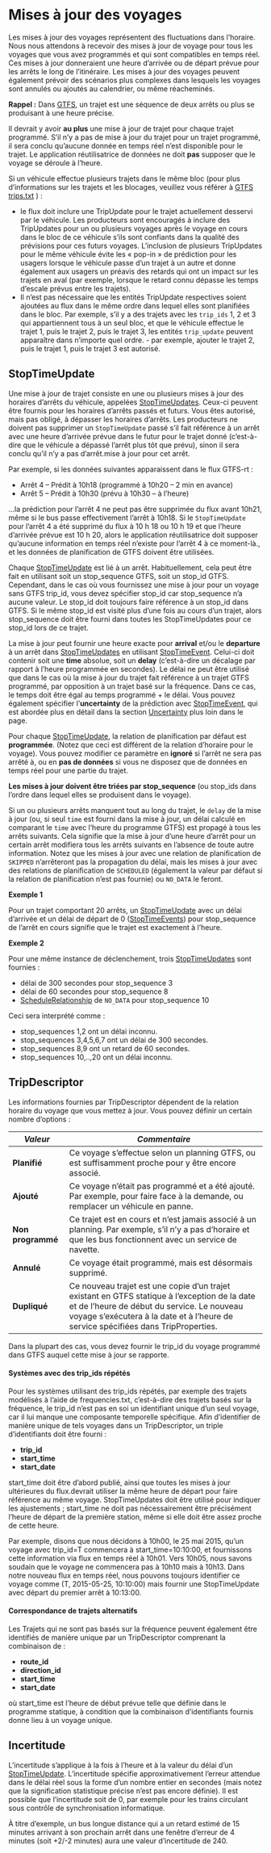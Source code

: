 # Mises à jour des voyages 
 
 Les mises à jour des voyages représentent des fluctuations dans l’horaire. Nous nous attendons à recevoir des mises à jour de voyage pour tous les voyages que vous avez programmés et qui sont compatibles en temps réel. Ces mises à jour donneraient une heure d’arrivée ou de départ prévue pour les arrêts le long de l’itinéraire. Les mises à jour des voyages peuvent également prévoir des scénarios plus complexes dans lesquels les voyages sont annulés ou ajoutés au calendrier, ou même réacheminés. 
 
 **Rappel :** Dans [GTFS](../../../schedule/reference), un trajet est une séquence de deux arrêts ou plus se produisant à une heure précise. 
 
 Il devrait y avoir **au plus** une mise à jour de trajet pour chaque trajet programmé. S’il n’y a pas de mise à jour du trajet pour un trajet programmé, il sera conclu qu’aucune donnée en temps réel n’est disponible pour le trajet. Le application réutilisatrice de données ne doit **pas** supposer que le voyage se déroule à l’heure. 
 
 Si un véhicule effectue plusieurs trajets dans le même bloc (pour plus d’informations sur les trajets et les blocages, veuillez vous référer à [GTFS trips.txt](../../../schedule/reference/#tripstxt) ) : 
 
 * le flux doit inclure une TripUpdate pour le trajet actuellement desservi par le véhicule. Les producteurs sont encouragés à inclure des TripUpdates pour un ou plusieurs voyages après le voyage en cours dans le bloc de ce véhicule s’ils sont confiants dans la qualité des prévisions pour ces futurs voyages. L’inclusion de plusieurs TripUpdates pour le même véhicule évite les « pop-in » de prédiction pour les usagers lorsque le véhicule passe d’un trajet à un autre et donne également aux usagers un préavis des retards qui ont un impact sur les trajets en aval (par exemple, lorsque le retard connu dépasse les temps d’escale prévus entre les trajets). 
 * Il n’est pas nécessaire que les entités TripUpdate respectives soient ajoutées au flux dans le même ordre dans lequel elles sont planifiées dans le bloc. Par exemple, s’il y a des trajets avec les `trip_ids` 1, 2 et 3 qui appartiennent tous à un seul bloc, et que le véhicule effectue le trajet 1, puis le trajet 2, puis le trajet 3, les entités `trip_update` peuvent apparaître dans n’importe quel ordre. - par exemple, ajouter le trajet 2, puis le trajet 1, puis le trajet 3 est autorisé. 
 
## StopTimeUpdate 
 
 Une mise à jour de trajet consiste en une ou plusieurs mises à jour des horaires d’arrêts du véhicule, appelées [StopTimeUpdates](../../reference/#message-stoptimeupdate). Ceux-ci peuvent être fournis pour les horaires d’arrêts passés et futurs. Vous êtes autorisé, mais pas obligé, à dépasser les horaires d’arrêts. Les producteurs ne doivent pas supprimer un `StopTimeUpdate` passé s’il fait référence à un arrêt avec une heure d’arrivée prévue dans le futur pour le trajet donné (c’est-à-dire que le véhicule a dépassé l’arrêt plus tôt que prévu), sinon il sera conclu qu’il n’y a pas d’arrêt.mise à jour pour cet arrêt. 
 
 Par exemple, si les données suivantes apparaissent dans le flux GTFS-rt : 
 
 * Arrêt 4 – Prédit à 10h18 (programmé à 10h20 – 2 min en avance) 
 * Arrêt 5 – Prédit à 10h30 (prévu à 10h30 – à l’heure) 
 
...la prédiction pour l’arrêt 4 ne peut pas être supprimée du flux avant 10h21, même si le bus passe effectivement l’arrêt à 10h18. Si le `StopTimeUpdate` pour l’arrêt 4 a été supprimé du flux à 10 h 18 ou 10 h 19 et que l’heure d’arrivée prévue est 10 h 20, alors le application réutilisatrice doit supposer qu’aucune information en temps réel n’existe pour l’arrêt 4 à ce moment-là., et les données de planification de GTFS doivent être utilisées. 
 
 Chaque [StopTimeUpdate](../../reference/#message-stoptimeupdate) est lié à un arrêt. Habituellement, cela peut être fait en utilisant soit un stop_sequence GTFS, soit un stop_id GTFS. Cependant, dans le cas où vous fournissez une mise à jour pour un voyage sans GTFS trip_id, vous devez spécifier stop_id car stop_sequence n’a aucune valeur. Le stop_id doit toujours faire référence à un stop_id dans GTFS. Si le même stop_id est visité plus d’une fois au cours d’un trajet, alors stop_sequence doit être fourni dans toutes les StopTimeUpdates pour ce stop_id lors de ce trajet. 
 
 La mise à jour peut fournir une heure exacte pour **arrival** et/ou le **departure** à un arrêt dans [StopTimeUpdates](../../reference/#message-stoptimeupdate) en utilisant [StopTimeEvent](../../reference/#message-stoptimeevent). Celui-ci doit contenir soit une **time** absolue, soit un **delay** (c’est-à-dire un décalage par rapport à l’heure programmée en secondes). Le délai ne peut être utilisé que dans le cas où la mise à jour du trajet fait référence à un trajet GTFS programmé, par opposition à un trajet basé sur la fréquence. Dans ce cas, le temps doit être égal au temps programmé + le délai. Vous pouvez également spécifier l’**uncertainty** de la prédiction avec [StopTimeEvent](../../reference/#message-stoptimeevent), qui est abordée plus en détail dans la section [Uncertainty](#uncertainty) plus loin dans le page. 
 
 Pour chaque [StopTimeUpdate](../../reference/#message-stoptimeupdate), la relation de planification par défaut est **programmée**. (Notez que ceci est différent de la relation d’horaire pour le voyage). Vous pouvez modifier ce paramètre en **ignoré** si l’arrêt ne sera pas arrêté à, ou en **pas de données** si vous ne disposez que de données en temps réel pour une partie du trajet. 
 
 **Les mises à jour doivent être triées par stop_sequence** (ou stop_ids dans l’ordre dans lequel elles se produisent dans le voyage). 
 
 Si un ou plusieurs arrêts manquent tout au long du trajet, le `delay` de la mise à jour (ou, si seul `time` est fourni dans la mise à jour, un délai calculé en comparant le `time` avec l’heure du programme GTFS) est propagé à tous les arrêts suivants. Cela signifie que la mise à jour d’une heure d’arrêt pour un certain arrêt modifiera tous les arrêts suivants en l’absence de toute autre information. Notez que les mises à jour avec une relation de planification de `SKIPPED` n’arrêteront pas la propagation du délai, mais les mises à jour avec des relations de planification de `SCHEDULED` (également la valeur par défaut si la relation de planification n’est pas fournie) ou `NO_DATA` le feront. 
 
 **Exemple 1** 
 
 Pour un trajet comportant 20 arrêts, un [StopTimeUpdate](../../reference/#message-stoptimeupdate) avec un délai d’arrivée et un délai de départ de 0 ([StopTimeEvents](../../reference/#message-stoptimeevent)) pour stop_sequence de l’arrêt en cours signifie que le trajet est exactement à l’heure. 
 
 **Exemple 2** 
 
 Pour une même instance de déclenchement, trois [StopTimeUpdates](../../reference/#message-stoptimeupdate) sont fournies : 
 
 * délai de 300 secondes pour stop_sequence 3 
 * délai de 60 secondes pour stop_sequence 8 
 * [ScheduleRelationship](../../reference/#enum-schedulerelationship) de `NO_DATA` pour stop_sequence 10 
 
 Ceci sera interprété comme : 
 
 * stop_sequences 1,2 ont un délai inconnu. 
 * stop_sequences 3,4,5,6,7 ont un délai de 300 secondes. 
 * stop_sequences 8,9 ont un retard de 60 secondes. 
 * stop_sequences 10,..,20 ont un délai inconnu. 
 
## TripDescriptor 
 
 Les informations fournies par TripDescriptor dépendent de la relation horaire du voyage que vous mettez à jour. Vous pouvez définir un certain nombre d’options : 
 
 |_**Valeur**_|_**Commentaire**_| 
 |-----------|-------------| 
 | **Planifié** | Ce voyage s’effectue selon un planning GTFS, ou est suffisamment proche pour y être encore associé. | 
 | **Ajouté** | Ce voyage n’était pas programmé et a été ajouté. Par exemple, pour faire face à la demande, ou remplacer un véhicule en panne. | 
 | **Non programmé** | Ce trajet est en cours et n’est jamais associé à un planning. Par exemple, s’il n’y a pas d’horaire et que les bus fonctionnent avec un service de navette. | 
 | **Annulé** | Ce voyage était programmé, mais est désormais supprimé. | 
 | **Dupliqué** | Ce nouveau trajet est une copie d’un trajet existant en GTFS statique à l’exception de la date et de l’heure de début du service. Le nouveau voyage s’exécutera à la date et à l’heure de service spécifiées dans TripProperties. | 
 
 Dans la plupart des cas, vous devez fournir le trip_id du voyage programmé dans GTFS auquel cette mise à jour se rapporte. 
 
#### Systèmes avec des trip_ids répétés 
 
 Pour les systèmes utilisant des trip_ids répétés, par exemple des trajets modélisés à l’aide de frequencies.txt, c’est-à-dire des trajets basés sur la fréquence, le trip_id n’est pas en soi un identifiant unique d’un seul voyage, car il lui manque une composante temporelle 
 spécifique. Afin d’identifier de manière unique de tels voyages dans un 
 TripDescriptor, un triple d’identifiants doit être fourni : 
 
*    __trip_id__
*    __start_time__
*    __start_date__ 
 
 start_time doit être d’abord publié, ainsi que toutes les mises à jour ultérieures du flux.devrait utiliser 
 la même heure de départ pour faire référence au même voyage. StopTimeUpdates 
 doit être utilisé pour indiquer les ajustements ; start_time ne doit pas nécessairement être précisément 
 l’heure de départ de la première station, même si elle doit être assez proche de 
 cette heure. 
 
 Par exemple, disons que nous décidons à 10h00, le 25 mai 2015, qu’un voyage avec 
 trip_id=T commencera à start_time=10:10:00, et fournissons cette information via 
 flux en temps réel à 10h01. Vers 10h05, nous savons soudain que le voyage ne commencera pas 
 à 10h10 mais à 10h13. Dans notre nouveau flux en temps réel, nous pouvons toujours identifier ce voyage 
 comme (T, 2015-05-25, 10:10:00) mais fournir une StopTimeUpdate avec départ du 
 premier arrêt à 10:13:00. 
 
#### Correspondance de trajets alternatifs 
 
 Les Trajets qui ne sont pas basés sur la fréquence peuvent également être identifiés de manière unique par un 
 TripDescriptor comprenant la combinaison de : 
 
 *    __route_id__
*    __direction_id__
*    __start_time__
*    __start_date__
 
 où start_time est l’heure de début prévue telle que définie dans le programme statique, à condition que la combinaison d’identifiants fournis donne lieu à un voyage unique. 
 
 
## Incertitude 
 
 L’incertitude s’applique à la fois à l’heure et à la valeur du délai d’un [StopTimeUpdate](../../reference/#message-stoptimeupdate). L’incertitude spécifie approximativement l’erreur attendue dans le délai réel sous la forme d’un nombre entier en secondes (mais notez que la signification statistique précise n’est pas encore définie). Il est possible que l’incertitude soit de 0, par exemple pour les trains circulant sous contrôle de synchronisation informatique. 
 
 À titre d’exemple, un bus longue distance qui a un retard estimé de 15 minutes arrivant à son prochain arrêt dans une fenêtre d’erreur de 4 minutes (soit +2/-2 minutes) aura une valeur d’incertitude de 240. 
